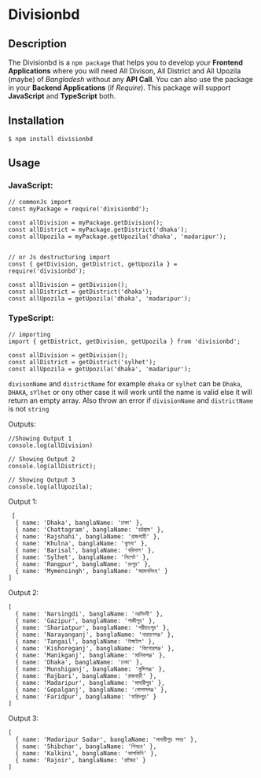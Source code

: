 # Divisionbd

## Description

The Divisionbd is a `npm package` that helps you to develop your **Frontend Applications** where you will need All Divison, All District and All Upozila (maybe) of _Bangladesh_ without any **API Call**. You can also use the package in your **Backend Applications** (if _Require_). This package will support **JavaScript** and **TypeScript** both.

## Installation

```
$ npm install divisionbd
```

## Usage

### JavaScript:

```
// commonJs import
const myPackage = require('divisionbd');

const allDivision = myPackage.getDivision();
const allDistrict = myPackage.getDistrict('dhaka');
const allUpozila = myPackage.getUpozila('dhaka', 'madaripur');


// or Js destructuring import
const { getDivision, getDistrict, getUpozila } = require('divisionbd');

const allDivision = getDivision();
const allDistrict = getDistrict('dhaka');
const allUpozila = getUpozila('dhaka', 'madaripur');
```

### TypeScript:

```
// importing
import { getDistrict, getDivision, getUpozila } from 'divisionbd';

const allDivision = getDivision();
const allDistrict = getDistrict('sylhet');
const allUpozila = getUpozila('dhaka', 'madaripur');
```

`divisonName` and `districtName` for example `dhaka` or `sylhet` can be `Dhaka`, `DHAKA`, `sYlhet` or ony other case it will work until the name is valid else it will return an empty array. Also throw an error if `divisionName` and `districtName` is not `string`

Outputs:

```
//Showing Output 1
console.log(allDivision)

// Showing Output 2
console.log(allDistrict);

// Showing Output 3
console.log(allUpozila);
```

Output 1:

```
 [
  { name: 'Dhaka', banglaName: 'ঢাকা' },
  { name: 'Chattagram', banglaName: 'চট্টগ্রাম' },
  { name: 'Rajshahi', banglaName: 'রাজশাহী' },
  { name: 'Khulna', banglaName: 'খুলনা' },
  { name: 'Barisal', banglaName: 'বরিশাল' },
  { name: 'Sylhet', banglaName: 'সিলেট' },
  { name: 'Rangpur', banglaName: 'রংপুর' },
  { name: 'Mymensingh', banglaName: 'ময়মনসিংহ' }
]
```

Output 2:

```
[
  { name: 'Narsingdi', banglaName: 'নরসিংদী' },
  { name: 'Gazipur', banglaName: 'গাজীপুর' },
  { name: 'Shariatpur', banglaName: 'শরীয়তপুর' },
  { name: 'Narayanganj', banglaName: 'নারায়ণগঞ্জ' },
  { name: 'Tangail', banglaName: 'টাঙ্গাইল' },
  { name: 'Kishoreganj', banglaName: 'কিশোরগঞ্জ' },
  { name: 'Manikganj', banglaName: 'মানিকগঞ্জ' },
  { name: 'Dhaka', banglaName: 'ঢাকা' },
  { name: 'Munshiganj', banglaName: 'মুন্সিগঞ্জ' },
  { name: 'Rajbari', banglaName: 'রাজবাড়ী' },
  { name: 'Madaripur', banglaName: 'মাদারীপুর' },
  { name: 'Gopalganj', banglaName: 'গোপালগঞ্জ' },
  { name: 'Faridpur', banglaName: 'ফরিদপুর' }
]
```

Output 3:

```
[
  { name: 'Madaripur Sadar', banglaName: 'মাদারীপুর সদর' },
  { name: 'Shibchar', banglaName: 'শিবচর' },
  { name: 'Kalkini', banglaName: 'কালকিনি' },
  { name: 'Rajoir', banglaName: 'রাজৈর' }
]
```
